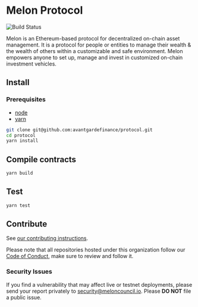 # Melon Protocol

![Build Status](https://github.com/avantgardefinance/protocol/workflows/Build%20%26%20Test/badge.svg)

Melon is an Ethereum-based protocol for decentralized on-chain asset management. It is a protocol for people or entities to manage their wealth & the wealth of others within a customizable and safe environment. Melon empowers anyone to set up, manage and invest in customized on-chain investment vehicles.

## Install

### Prerequisites

- [node](https://www.nodejs.org)
- [yarn](https://www.yarnpkg.com)

```sh
git clone git@github.com:avantgardefinance/protocol.git
cd protocol
yarn install
```

## Compile contracts

```sh
yarn build
```

## Test

```sh
yarn test
```

## Contribute

See [our contributing instructions](CONTRIBUTING.md).

Please note that all repositories hosted under this organization follow our [Code of Conduct](CODE_OF_CONDUCT.md), make sure to review and follow it.

### Security Issues

If you find a vulnerability that may affect live or testnet deployments, please send your report privately to [security@meloncouncil.io](mailto:security@meloncouncil.io). Please **DO NOT** file a public issue.
